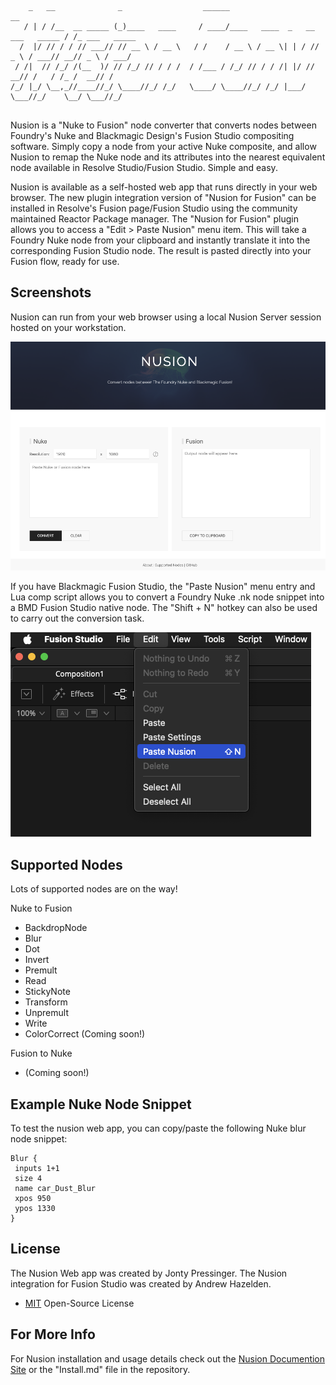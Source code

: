 ``` 
    _   __              _                  ______                                 __             
   / | / /__  __ _____ (_)____   ____     / ____/____   ____  _   __ ___   _____ / /_ ___   _____
  /  |/ // / / // ___// // __ \ / __ \   / /    / __ \ / __ \| | / // _ \ / ___// __// _ \ / ___/
 / /|  // /_/ /(__  )/ // /_/ // / / /  / /___ / /_/ // / / /| |/ //  __// /   / /_ /  __// /    
/_/ |_/ \__,_//____//_/ \____//_/ /_/   \____/ \____//_/ /_/ |___/ \___//_/    \__/ \___//_/     
                                                                                                
```

Nusion is a "Nuke to Fusion" node converter that converts nodes between Foundry's Nuke and Blackmagic Design's Fusion Studio compositing software. Simply copy a node from your active Nuke composite, and allow Nusion to remap the Nuke node and its attributes into the nearest equivalent node available in Resolve Studio/Fusion Studio. Simple and easy.

Nusion is available as a self-hosted web app that runs directly in your web browser. The new plugin integration version of "Nusion for Fusion" can be installed in Resolve's Fusion page/Fusion Studio using the community maintained Reactor Package manager. The "Nusion for Fusion" plugin allows you to access a "Edit &gt; Paste Nusion" menu item. This will take a Foundry Nuke node from your clipboard and instantly translate it into the corresponding Fusion Studio node. The result is pasted directly into your Fusion flow, ready for use.

## Screenshots

Nusion can run from your web browser using a local Nusion Server session hosted on your workstation.

![Webapp](docs/images/screenshot.png ':size=650')

If you have Blackmagic Fusion Studio, the "Paste Nusion" menu entry and Lua comp script allows you to convert a Foundry Nuke .nk node snippet into a BMD Fusion Studio native node. The "Shift + N" hotkey can also be used to carry out the conversion task.

![Paste Nusion](docs/images/paste_nusion.png ':size=650')

## Supported Nodes

Lots of supported nodes are on the way!

Nuke to Fusion

- BackdropNode
- Blur
- Dot
- Invert
- Premult
- Read
- StickyNote
- Transform
- Unpremult
- Write
- ColorCorrect (Coming soon!)

Fusion to Nuke

- (Coming soon!)

## Example Nuke Node Snippet

To test the nusion web app, you can copy/paste the following Nuke blur node snippet:

    Blur {
     inputs 1+1
     size 4
     name car_Dust_Blur
     xpos 950
     ypos 1330
    }

## License

The Nusion Web app was created by Jonty Pressinger. The Nusion integration for Fusion Studio was created by Andrew Hazelden.

- [MIT](https://choosealicense.com/licenses/mit/) Open-Source License

## For More Info

For Nusion installation and usage details check out the [Nusion Documention Site](https://andrewhazelden.github.io/NusionConverter/) or the "Install.md" file in the repository.
